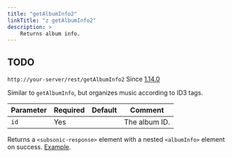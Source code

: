 ```yaml
---
title: "getAlbumInfo2"
linkTitle: "z getAlbumInfo2"
description: >
    Returns album info.
---
```


## TODO

`http://your-server/rest/getAlbumInfo2` Since [1.14.0](../subsonic-versions)

Similar to `getAlbumInfo`, but organizes music according to ID3 tags.

| Parameter | Required | Default | Comment |
| --- | --- | --- | --- |
| `id` | Yes |     | The album ID. |

Returns a `<subsonic-response>` element with a nested `<albumInfo>` element on success. [Example](http://subsonic.org/pages/inc/api/examples/albumInfo_example_1.xml).
